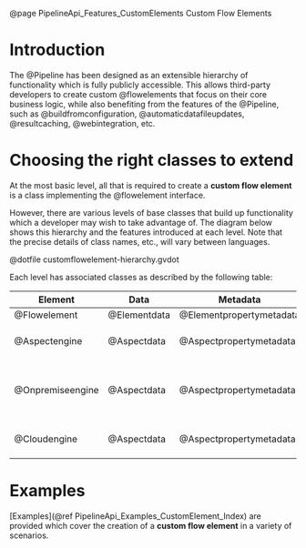 @page PipelineApi_Features_CustomElements Custom Flow Elements

# Introduction

The @Pipeline has been designed as an extensible hierarchy of functionality which is fully
publicly accessible. This allows third-party developers to create custom @flowelements that
focus on their core business logic, while also benefiting from the features of the @Pipeline, such as
@buildfromconfiguration, @automaticdatafileupdates, @resultcaching, @webintegration, etc.

# Choosing the right classes to extend

At the most basic level, all that is required to create a **custom flow element** is a class 
implementing the @flowelement interface.

However, there are various levels of base classes that build up functionality which a 
developer may wish to take advantage of.
The diagram below shows this hierarchy and the features introduced at each level. Note that
the precise details of class names, etc., will vary between languages.

@dotfile customflowelement-hierarchy.gvdot


Each level has associated classes as described by the following table:

| Element | Data | Metadata | Builder |
|---|---|---|---| 
|@Flowelement|@Elementdata|@Elementpropertymetadata|N/A|
|@Aspectengine|@Aspectdata|@Aspectpropertymetadata|Aspect Engine builder|
|@Onpremiseengine|@Aspectdata|@Aspectpropertymetadata|On-premise aspect engine builder|
|@Cloudengine|@Aspectdata|@Aspectpropertymetadata|Cloud engine builder|


# Examples

[Examples](@ref PipelineApi_Examples_CustomElement_Index) are provided which cover the creation of a 
**custom flow element** in a variety of scenarios.


